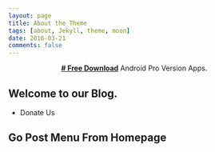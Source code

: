 ```yaml
---
layout: page
title: About the Theme
tags: [about, Jekyll, theme, moon]
date: 2016-03-21
comments: false
---
```

    
<center><a href="http://getfreeapk.xyz"><b># Free Download</b></a>  Android Pro Version Apps.</center>

## Welcome to our Blog.
* Donate Us


## Go Post Menu From Homepage


